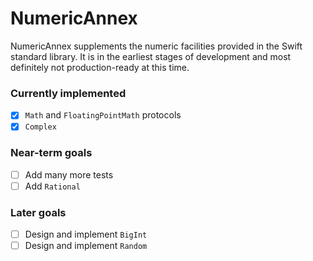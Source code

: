 # NumericAnnex

NumericAnnex supplements the numeric facilities provided in the Swift standard
library. It is in the earliest stages of development and most definitely not
production-ready at this time.

### Currently implemented

- [x] `Math` and `FloatingPointMath` protocols
- [x] `Complex`

### Near-term goals

- [ ] Add many more tests
- [ ] Add `Rational`

### Later goals

- [ ] Design and implement `BigInt`
- [ ] Design and implement `Random`
